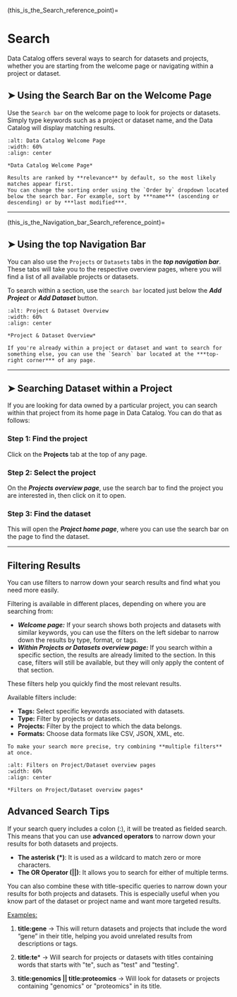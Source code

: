 (this_is_the_Search_reference_point)=
# Search
Data Catalog offers several ways to search for datasets and projects, whether you are starting from the welcome page or navigating within a project or dataset.

## ➤  Using the Search Bar on the Welcome Page
Use the `Search bar` on the welcome page to look for projects or datasets.
Simply type keywords such as a project or dataset name, and the Data Catalog will display matching results. 



```{figure} ../_static/images/new_search_field_.png
:alt: Data Catalog Welcome Page
:width: 60%
:align: center

*Data Catalog Welcome Page*
```

```{note} 
Results are ranked by **relevance** by default, so the most likely matches appear first. 
You can change the sorting order using the `Order by` dropdown located below the search bar. For example, sort by ***name*** (ascending or descending) or by ***last modified***.
```



---------------------------------

(this_is_the_Navigation_bar_Search_reference_point)=
## ➤  Using the top Navigation Bar
You can also use the `Projects` or `Datasets` tabs in the ***top navigation bar***.
These tabs will take you to the respective overview pages, where you will find a list of all available projects or datasets. 

To search within a section, use the `search bar` located just below the ***Add Project*** or ***Add Dataset*** button. 


```{figure} ../_static/images/project_dataset_tabs_combined_.png
:alt: Project & Dataset Overview
:width: 60%
:align: center

*Project & Dataset Overview*
```


 ```{note} 
 If you're already within a project or dataset and want to search for something else, you can use the `Search` bar located at the ***top-right corner*** of any page.
 ```


--------------------------------------


## ➤  Searching Dataset within a Project
If you are looking for data owned by a particular project, you can search within that project from its home page in Data Catalog. You can do that as follows:

### Step 1: Find the project
Click on the **Projects** tab at the top of any page.

### Step 2: Select the project
On the ***Projects overview page***, use the search bar to find the project you are interested in, then click on it to open.

### Step 3: Find the dataset
This will open the ***Project home page***, where you can use the search bar on the page to find the dataset.




------------------



## Filtering Results
You can use filters to narrow down your search results and find what you need more easily.

Filtering is available in different places, depending on where you are searching from:

* ***Welcome page:*** If your search shows both projects and datasets with similar keywords, you can use the filters on the left sidebar to narrow down the results by type, format, or tags.
* ***Within Projects or Datasets overview page:*** If you search within a specific section, the results are already limited to the section. In this case, filters will still be available, but they will only apply the content of that section.

These filters help you quickly find the most relevant results.

Available filters include:

* **Tags:** Select specific keywords associated with datasets.
* **Type:** Filter by projects or datasets.
* **Projects:** Filter by the project to which the data belongs.
* **Formats:** Choose data formats like CSV, JSON, XML, etc.


```{tip} 
To make your search more precise, try combining **multiple filters** at once.
```


```{figure} ../_static/images/filters_comb.2.png
:alt: Filters on Project/Dataset overview pages
:width: 60%
:align: center

*Filters on Project/Dataset overview pages*
```


## Advanced Search Tips
If your search query includes a colon (:), it will be treated as fielded search. This means that you can use **advanced operators** to narrow down your results for both datasets and projects.

* **The asterisk (*)**: It is used as a wildcard to match zero or more characters.
* **The OR Operator (||)**: It allows you to search for either of multiple terms.

You can also combine these with title-specific queries to narrow down your results for both projects and datasets. 
This is especially useful when you know part of the dataset or project name and want more targeted results.

<u>Examples:</u>

1. **title:gene** &rarr; This will return datasets and projects that include the word “gene” in their title, helping you avoid unrelated results from descriptions or tags. 

2. **title:te*** &rarr; Will search for projects or datasets with titles containing words that starts with "te", such as "test" and "testing".

3. **title:genomics || title:proteomics** &rarr; Will look for datasets or projects containing "genomics" or "proteomics" in its title.

